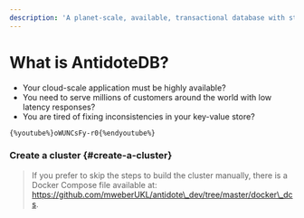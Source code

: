 ```yaml
---
description: 'A planet-scale, available, transactional database with strong semantics'
---
```


# What is AntidoteDB?

* Your cloud-scale application must be highly available?
* You need to serve millions of customers around the world with low latency responses?
* You are tired of fixing inconsistencies in your key-value store?

```text
{%youtube%}oWUNCsFy-r0{%endyoutube%}
```

### Create a cluster {#create-a-cluster}

> If you prefer to skip the steps to build the cluster manually, there is a Docker Compose file available at: https://github.com/mweberUKL/antidote\_dev/tree/master/docker\_dcs.



